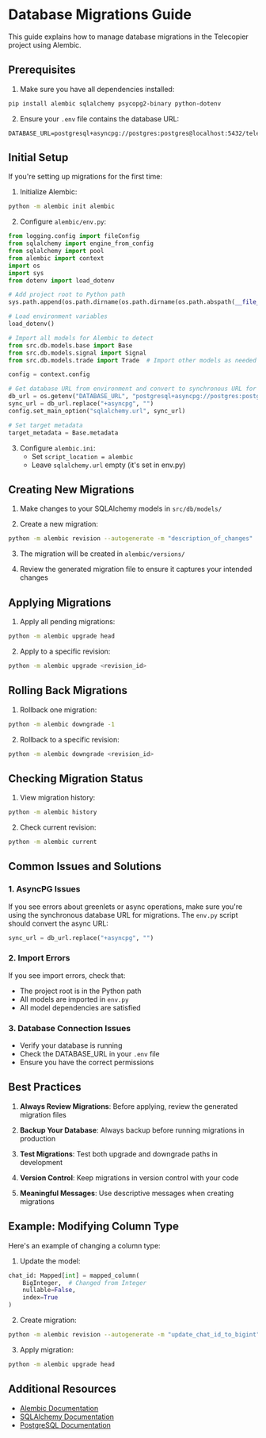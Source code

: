 # Database Migrations Guide

This guide explains how to manage database migrations in the Telecopier project using Alembic.

## Prerequisites

1. Make sure you have all dependencies installed:
```bash
pip install alembic sqlalchemy psycopg2-binary python-dotenv
```

2. Ensure your `.env` file contains the database URL:
```
DATABASE_URL=postgresql+asyncpg://postgres:postgres@localhost:5432/telecopier
```

## Initial Setup

If you're setting up migrations for the first time:

1. Initialize Alembic:
```bash
python -m alembic init alembic
```

2. Configure `alembic/env.py`:
```python
from logging.config import fileConfig
from sqlalchemy import engine_from_config
from sqlalchemy import pool
from alembic import context
import os
import sys
from dotenv import load_dotenv

# Add project root to Python path
sys.path.append(os.path.dirname(os.path.dirname(os.path.abspath(__file__))))

# Load environment variables
load_dotenv()

# Import all models for Alembic to detect
from src.db.models.base import Base
from src.db.models.signal import Signal
from src.db.models.trade import Trade  # Import other models as needed

config = context.config

# Get database URL from environment and convert to synchronous URL for migrations
db_url = os.getenv("DATABASE_URL", "postgresql+asyncpg://postgres:postgres@localhost:5432/telecopier")
sync_url = db_url.replace("+asyncpg", "")
config.set_main_option("sqlalchemy.url", sync_url)

# Set target metadata
target_metadata = Base.metadata
```

3. Configure `alembic.ini`:
   - Set `script_location = alembic`
   - Leave `sqlalchemy.url` empty (it's set in env.py)

## Creating New Migrations

1. Make changes to your SQLAlchemy models in `src/db/models/`

2. Create a new migration:
```bash
python -m alembic revision --autogenerate -m "description_of_changes"
```

3. The migration will be created in `alembic/versions/`

4. Review the generated migration file to ensure it captures your intended changes

## Applying Migrations

1. Apply all pending migrations:
```bash
python -m alembic upgrade head
```

2. Apply to a specific revision:
```bash
python -m alembic upgrade <revision_id>
```

## Rolling Back Migrations

1. Rollback one migration:
```bash
python -m alembic downgrade -1
```

2. Rollback to a specific revision:
```bash
python -m alembic downgrade <revision_id>
```

## Checking Migration Status

1. View migration history:
```bash
python -m alembic history
```

2. Check current revision:
```bash
python -m alembic current
```

## Common Issues and Solutions

### 1. AsyncPG Issues
If you see errors about greenlets or async operations, make sure you're using the synchronous database URL for migrations. The `env.py` script should convert the async URL:
```python
sync_url = db_url.replace("+asyncpg", "")
```

### 2. Import Errors
If you see import errors, check that:
- The project root is in the Python path
- All models are imported in `env.py`
- All model dependencies are satisfied

### 3. Database Connection Issues
- Verify your database is running
- Check the DATABASE_URL in your `.env` file
- Ensure you have the correct permissions

## Best Practices

1. **Always Review Migrations**: Before applying, review the generated migration files

2. **Backup Your Database**: Always backup before running migrations in production

3. **Test Migrations**: Test both upgrade and downgrade paths in development

4. **Version Control**: Keep migrations in version control with your code

5. **Meaningful Messages**: Use descriptive messages when creating migrations

## Example: Modifying Column Type

Here's an example of changing a column type:

1. Update the model:
```python
chat_id: Mapped[int] = mapped_column(
    BigInteger,  # Changed from Integer
    nullable=False,
    index=True
)
```

2. Create migration:
```bash
python -m alembic revision --autogenerate -m "update_chat_id_to_bigint"
```

3. Apply migration:
```bash
python -m alembic upgrade head
```

## Additional Resources

- [Alembic Documentation](https://alembic.sqlalchemy.org/)
- [SQLAlchemy Documentation](https://docs.sqlalchemy.org/)
- [PostgreSQL Documentation](https://www.postgresql.org/docs/) 